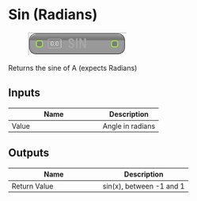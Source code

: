 # Sin (Radians)

<div align="left" data-full-width="false">

<figure><img src="../../../../api/Math/Trig/Sin_(Radians).png" alt=""><figcaption></figcaption></figure>

</div>

Returns the sine of A (expects Radians)

## Inputs

<table><thead><tr><th width="170">Name</th><th>Description</th></tr></thead><tbody><tr><td>Value</td><td>Angle in radians</td></tr></tbody></table>

## Outputs

<table><thead><tr><th width="170">Name</th><th>Description</th></tr></thead><tbody><tr><td>Return Value</td><td>sin(x), between -1 and 1</td></tr></tbody></table>

